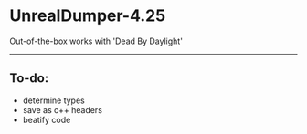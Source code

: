 # UnrealDumper-4.25
 
Out-of-the-box works with 'Dead By Daylight'

---
## To-do:
- determine types
- save as c++ headers
- beatify code